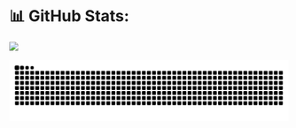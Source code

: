 
# 📊 GitHub Stats:
![](https://nirzak-streak-stats.vercel.app/?user=sesjaphp&theme=dark&hide_border=false)<br/>

![snake animation](https://raw.githubusercontent.com/sesjaphp/sesjaphp/output/snake.svg)
